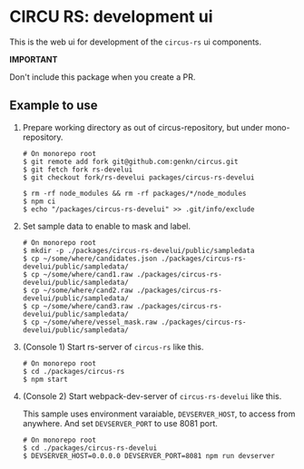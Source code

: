 # CIRCU RS: development ui

This is the web ui for development of the `circus-rs` ui components.

**IMPORTANT**

Don't include this package when you create a PR.  


## Example to use

1. Prepare working directory as out of circus-repository, but under mono-repository.

   ```
   # On monorepo root
   $ git remote add fork git@github.com:genkn/circus.git
   $ git fetch fork rs-develui
   $ git checkout fork/rs-develui packages/circus-rs-develui

   $ rm -rf node_modules && rm -rf packages/*/node_modules
   $ npm ci
   $ echo "/packages/circus-rs-develui" >> .git/info/exclude
   ```

2. Set sample data to enable to mask and label.

   ```
   # On monorepo root
   $ mkdir -p ./packages/circus-rs-develui/public/sampledata
   $ cp ~/some/where/candidates.json ./packages/circus-rs-develui/public/sampledata/
   $ cp ~/some/where/cand1.raw ./packages/circus-rs-develui/public/sampledata/
   $ cp ~/some/where/cand2.raw ./packages/circus-rs-develui/public/sampledata/
   $ cp ~/some/where/cand3.raw ./packages/circus-rs-develui/public/sampledata/
   $ cp ~/some/where/vessel_mask.raw ./packages/circus-rs-develui/public/sampledata/
   ```

3. (Console 1) Start rs-server of `circus-rs` like this.

   ```
   # On monorepo root
   $ cd ./packages/circus-rs
   $ npm start
   ```

4. (Console 2) Start webpack-dev-server of `circus-rs-develui` like this.

   This sample uses environment varaiable, `DEVSERVER_HOST`, to access from anywhere.
   And set `DEVSERVER_PORT` to use 8081 port.

   ```
   # On monorepo root
   $ cd ./packages/circus-rs-develui
   $ DEVSERVER_HOST=0.0.0.0 DEVSERVER_PORT=8081 npm run devserver
   ```
